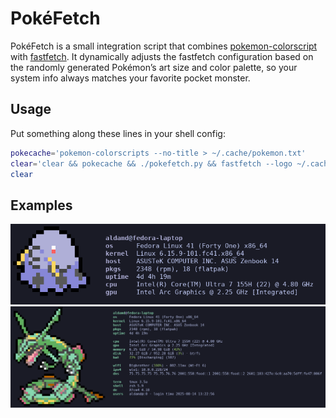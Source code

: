 # PokéFetch
PokéFetch is a small integration script that combines [pokemon-colorscript](https://gitlab.com/phoneybadger/pokemon-colorscripts) with [fastfetch](https://github.com/fastfetch-cli/fastfetch).
It dynamically adjusts the fastfetch configuration based on the randomly generated Pokémon’s art size and color palette, so your system info always matches your favorite pocket monster.

## Usage
Put something along these lines in your shell config:
```sh
pokecache='pokemon-colorscripts --no-title > ~/.cache/pokemon.txt'
clear='clear && pokecache && ./pokefetch.py && fastfetch --logo ~/.cache/pokemon.txt'
clear
```

## Examples
![Preview](assets/demo1.png)
![Preview](assets/demo2.png)
